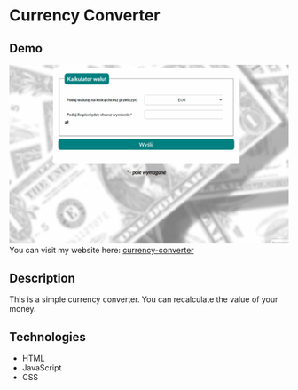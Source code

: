 # Currency Converter
## Demo
![Animation](images/animation_gif.gif)
You can visit my website here: [currency-converter](https://angelikamallek.github.io/currency-converter/)
## Description 
This is a simple currency converter. You can recalculate the value of your money.
## Technologies
- HTML
- JavaScript
- CSS
